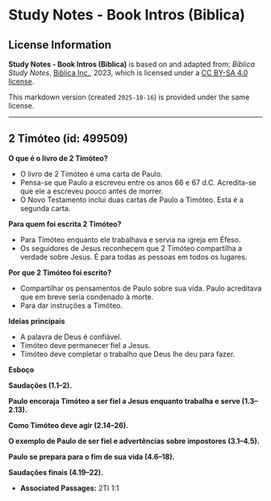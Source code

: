 # Study Notes - Book Intros (Biblica)

## License Information

**Study Notes - Book Intros (Biblica)** is based on and adapted from: _Biblica Study Notes_, [Biblica Inc.](https://www.biblica.com/), 2023, which is licensed under a [CC BY-SA 4.0 license](https://creativecommons.org/licenses/by-sa/4.0/legalcode.en).

This markdown version (created `2025-10-16`) is provided under the same license.



--------------------------------

## 2 Timóteo (id: 499509)

**O que é o livro de 2 Timóteo?**

* O livro de 2 Timóteo é uma carta de Paulo.
* Pensa\-se que Paulo a escreveu entre os anos 66 e 67 d.C. Acredita\-se que ele a escreveu pouco antes de morrer.
* O Novo Testamento inclui duas cartas de Paulo a Timóteo. Esta é a segunda carta.

**Para quem foi escrita 2 Timóteo?**

* Para Timóteo enquanto ele trabalhava e servia na igreja em Éfeso.
* Os seguidores de Jesus reconhecem que 2 Timóteo compartilha a verdade sobre Jesus. É para todas as pessoas em todos os lugares.

**Por que 2 Timóteo foi escrito?**

* Compartilhar os pensamentos de Paulo sobre sua vida. Paulo acreditava que em breve seria condenado à morte.
* Para dar instruções a Timóteo.

**Ideias principais**

* A palavra de Deus é confiável.
* Timóteo deve permanecer fiel a Jesus.
* Timóteo deve completar o trabalho que Deus lhe deu para fazer.

**Esboço**

**Saudações (1\.1–2\).**

**Paulo encoraja Timóteo a ser fiel a Jesus enquanto trabalha e serve (1\.3–2\.13\).**

**Como Timóteo deve agir (2\.14–26\).**

**O exemplo de Paulo de ser fiel e advertências sobre impostores (3\.1–4\.5\).**

**Paulo se prepara para o fim de sua vida (4\.6–18\).**

**Saudações finais (4\.19–22\).**

* **Associated Passages:** 2TI 1:1

